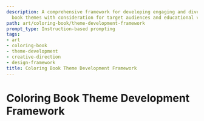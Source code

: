 ```yaml
---
description: A comprehensive framework for developing engaging and diverse coloring
  book themes with consideration for target audiences and educational value.
path: art/coloring-book/theme-development-framework
prompt_type: Instruction-based prompting
tags:
- art
- coloring-book
- theme-development
- creative-direction
- design-framework
title: Coloring Book Theme Development Framework
---
```


# Coloring Book Theme Development Framework 